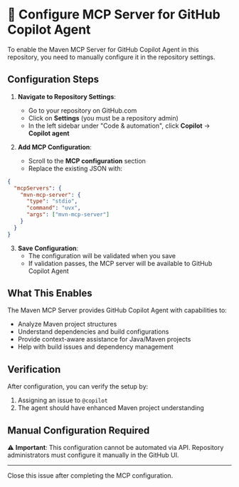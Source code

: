 # 🤖 Configure MCP Server for GitHub Copilot Agent

To enable the Maven MCP Server for GitHub Copilot Agent in this repository, you need to manually configure it in the repository settings.

## Configuration Steps

1. **Navigate to Repository Settings**:
   - Go to your repository on GitHub.com
   - Click on **Settings** (you must be a repository admin)
   - In the left sidebar under "Code & automation", click **Copilot** → **Copilot agent**

2. **Add MCP Configuration**:
   - Scroll to the **MCP configuration** section
   - Replace the existing JSON with:

```json
{
  "mcpServers": {
    "mvn-mcp-server": {
      "type": "stdio",
      "command": "uvx",
      "args": ["mvn-mcp-server"]
    }
  }
}
```

3. **Save Configuration**:
   - The configuration will be validated when you save
   - If validation passes, the MCP server will be available to GitHub Copilot Agent

## What This Enables

The Maven MCP Server provides GitHub Copilot Agent with capabilities to:
- Analyze Maven project structures
- Understand dependencies and build configurations
- Provide context-aware assistance for Java/Maven projects
- Help with build issues and dependency management

## Verification

After configuration, you can verify the setup by:
1. Assigning an issue to `@copilot`
2. The agent should have enhanced Maven project understanding

## Manual Configuration Required

⚠️ **Important**: This configuration cannot be automated via API. Repository administrators must configure it manually in the GitHub UI.

---

Close this issue after completing the MCP configuration.